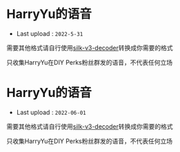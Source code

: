 # HarryYu的语音
- Last upload : `2022-5-31`

需要其他格式请自行使用[silk-v3-decoder](https://github.com/kn007/silk-v3-decoder)转换成你需要的格式

只收集HarryYu在DIY Perks粉丝群发的语音，不代表任何立场
# HarryYu的语音
- Last upload : `2022-06-01`

需要其他格式请自行使用[silk-v3-decoder](https://github.com/kn007/silk-v3-decoder)转换成你需要的格式

只收集HarryYu在DIY Perks粉丝群发的语音，不代表任何立场
